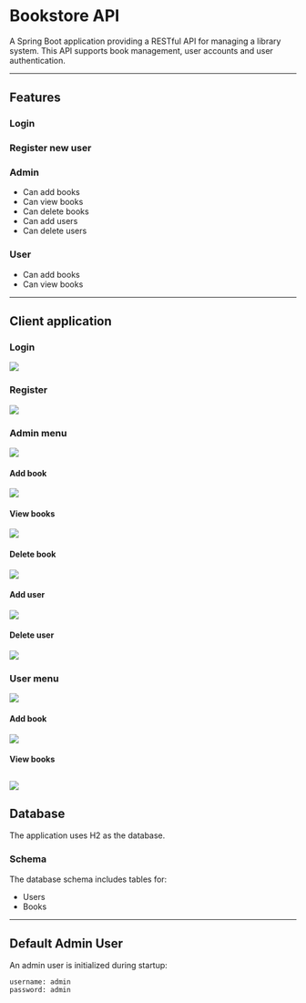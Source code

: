 # Bookstore API

A Spring Boot application providing a RESTful API for managing a library system. This API supports book management, user accounts and user authentication.

---

## Features

### Login

### Register new user

### Admin
 
- Can add books
- Can view books
- Can delete books
- Can add users
- Can delete users

### User
- Can add books
- Can view books
---
## Client application

### Login
![](/images/1.png)

### Register
![](/images/2.png)

### Admin menu 
![](/images/3.png)
#### Add book
![](/images/4.png)
#### View books
![](/images/5.png)
#### Delete book
![](/images/6.png)
#### Add user
![](/images/7.png)
#### Delete user
![](/images/8.png)

### User menu
![](/images/9.png)
#### Add book
![](/images/10.png)
#### View books
![](/images/11.png)
---
## Database

The application uses H2 as the database.
### Schema
The database schema includes tables for:
- Users
- Books


---

## Default Admin User
An admin user is initialized during startup:

```properties
username: admin
password: admin
```